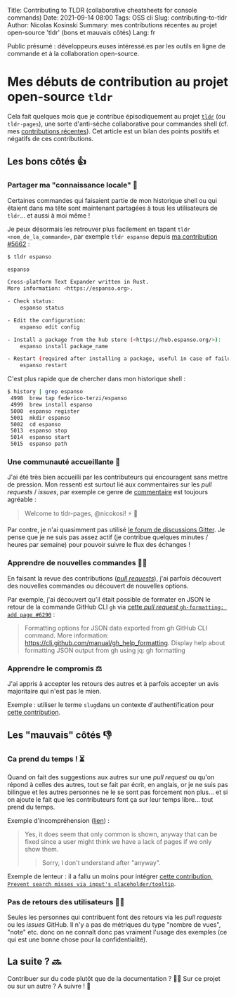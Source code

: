 Title: Contributing to TLDR (collaborative cheatsheets for console commands)
Date: 2021-09-14 08:00
Tags: OSS cli
Slug: contributing-to-tldr
Author: Nicolas Kosinski
Summary: mes contributions récentes au projet open-source 'tldr' (bons et mauvais côtés)
Lang: fr

Public présumé : développeurs.euses intéressé.es par les outils en ligne de commande et à la collaboration open-source.

# Mes débuts de contribution au projet open-source `tldr`

Cela fait quelques mois que je contribue épisodiquement au projet [`tldr`](https://github.com/tldr-pages/tldr) (ou `tldr-pages`), une sorte d'anti-sèche collaborative pour commandes shell (cf. mes [contributions récentes](https://github.com/tldr-pages/tldr/pulls?q=is%3Apr+author%3Anicokosi)).
Cet article est un bilan des points positifs et négatifs de ces contributions.

## Les bons côtés 👍

### Partager ma "connaissance locale" 🎁

Certaines commandes qui faisaient partie de mon historique shell ou qui étaient dans ma tête sont maintenant partagées à tous les utilisateurs de `tldr`... et aussi à moi même !

Je peux désormais les retrouver plus facilement en tapant `tldr <nom_de_la_commande>`, par exemple `tldr espanso` depuis [ma contribution #5662](https://github.com/tldr-pages/tldr/pull/5662) :

```sh
$ tldr espanso

espanso

Cross-platform Text Expander written in Rust.
More information: <https://espanso.org>.

- Check status:
    espanso status

- Edit the configuration:
    espanso edit config

- Install a package from the hub store (<https://hub.espanso.org/>):
    espanso install package_name

- Restart (required after installing a package, useful in case of failure):
    espanso restart
```

C'est plus rapide que de chercher dans mon historique shell :

```sh
$ history | grep espanso
 4998  brew tap federico-terzi/espanso
 4999  brew install espanso
 5000  espanso register
 5001  mkdir espanso
 5002  cd espanso
 5013  espanso stop
 5014  espanso start
 5015  espanso path
```

### Une communauté accueillante 🤗

J'ai été très bien accueilli par les contributeurs qui encouragent sans mettre de pression. Mon ressenti est surtout lié aux commentaires sur les _pull requests_ / _issues_, par exemple ce genre de [commentaire](https://github.com/tldr-pages/tldr/pull/5662#issuecomment-812137443) est toujours agréable : 
> Welcome to tldr-pages, @nicokosi! ⚡ 🎉
 
Par contre, je n'ai quasimment pas utilisé [le forum de discussions Gitter](https://gitter.im/tldr-pages/tldr). Je pense que je ne suis pas assez actif (je contribue quelques minutes / heures par semaine) pour pouvoir suivre le flux des échanges !

### Apprendre de nouvelles commandes 👨‍🎓

En faisant la revue des contributions ([_pull requests_](https://github.com/tldr-pages/tldr/pulls)), j'ai parfois découvert des nouvelles commandes ou découvert de nouvelles options.

Par exemple, j'ai découvert qu'il était possible de formater en JSON le retour de la commande GitHub CLI `gh` via [cette _pull request_ `gh-formatting: add page #6290`](https://github.com/tldr-pages/tldr/pull/6290/files?short_path=193df31#diff-193df31fff2a4e88a95b3bd8732bead1fbbe8343eb8617ed1b727e4d1ba4d751) :

> Formatting options for JSON data exported from gh GitHub CLI command. More information: https://cli.github.com/manual/gh_help_formatting.
> Display help about formatting JSON output from gh using jq:
> gh formatting

### Apprendre le compromis ⚖️

J'ai appris à accepter les retours des autres et à parfois accepter un avis majoritaire qui n'est pas le mien.

Exemple : utiliser le terme `slug`dans un contexte d'authentification pour [cette contribution](https://github.com/tldr-pages/tldr/pull/6108#discussion_r648835227).

## Les "mauvais" côtés 👎

### Ca prend du temps ! ⏳

Quand on fait des suggestions aux autres sur une _pull request_ ou qu'on répond à celles des autres, tout se fait par écrit, en anglais, or je ne suis pas bilingue et les autres personnes ne le se sont pas forcement non plus... et si on ajoute le fait que les contributeurs font ça sur leur temps libre... tout prend du temps.

Exemple d'incompréhension ([lien](https://github.com/tldr-pages/tldr/pull/6269#issuecomment-888351398)) :
> Yes, it does seem that only common is shown, anyway that can be fixed since a user might think we have a lack of pages if we only show them.
> > Sorry, I don't understand after "anyway".

Exemple de lenteur : il a fallu un moins pour intégrer [cette contribution, `Prevent search misses via input's placeholder/tooltip`](https://github.com/tldr-pages/tldr.jsx-fork/pull/3).

### Pas de retours des utilisateurs 🧑‍🦯

Seules les personnes qui contribuent font des retours via les _pull requests_ ou les _issues_ GitHub.
Il n'y a pas de métriques du type "nombre de vues", "note" etc. donc on ne connaît donc pas vraiment l'usage des exemples (ce qui est une bonne chose pour la confidentialité).

## La suite ? 🔜

Contribuer sur du code plutôt que de la documentation ? 🧑‍💻
Sur ce projet ou sur un autre ? A suivre ! 🔮
